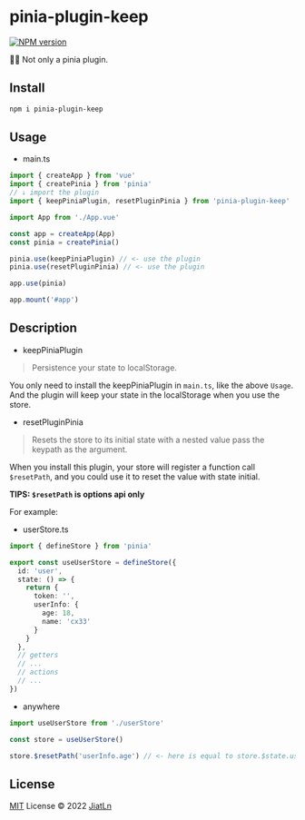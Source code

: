 # pinia-plugin-keep

[![NPM version](https://img.shields.io/npm/v/pinia-plugin-keep?color=a1b858&label=)](https://www.npmjs.com/package/pinia-plugin-keep)

🍍🍍 Not only a pinia plugin.

## Install

```bash
npm i pinia-plugin-keep
```
## Usage

- main.ts

```typescript
import { createApp } from 'vue'
import { createPinia } from 'pinia'
// ↓ import the plugin
import { keepPiniaPlugin, resetPluginPinia } from 'pinia-plugin-keep' 

import App from './App.vue'

const app = createApp(App)
const pinia = createPinia()

pinia.use(keepPiniaPlugin) // <- use the plugin
pinia.use(resetPluginPinia) // <- use the plugin

app.use(pinia)

app.mount('#app')
```

## Description

- keepPiniaPlugin

> Persistence your state to localStorage.

You only need to install the keepPiniaPlugin in `main.ts`, like the  above `Usage`. And the plugin will keep your state in the localStorage when you use the store.

- resetPluginPinia

> Resets the store to its initial state with a nested value pass the keypath as the argument.

When you install this plugin, your store will register a function call `$resetPath`, and you could use it to reset the value with state initial.

**TIPS: `$resetPath` is options api only**

For example:

- userStore.ts

```ts
import { defineStore } from 'pinia'

export const useUserStore = defineStore({
  id: 'user',
  state: () => {
    return {
      token: '',
      userInfo: {
        age: 18,
        name: 'cx33'
      }
    }
  },
  // getters
  // ...
  // actions
  // ...
})
```
- anywhere
```ts
import useUserStore from './userStore'

const store = useUserStore()

store.$resetPath('userInfo.age') // <- here is equal to store.$state.userInfo.age = 18
```


## License

[MIT](./LICENSE) License © 2022 [JiatLn](https://github.com/jiatln)
